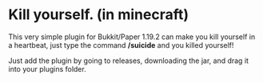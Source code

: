 # Kill yourself. (in minecraft)
This very simple plugin for Bukkit/Paper 1.19.2 can make you kill yourself in a heartbeat, just type the command **/suicide** and you killed yourself!

Just add the plugin by going to releases, downloading the jar, and drag it into your plugins folder.
